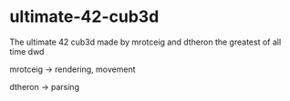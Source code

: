 # ultimate-42-cub3d
The ultimate 42 cub3d made by mrotceig and dtheron
the greatest of all time
dwd

mrotceig -> rendering, movement

dtheron -> parsing